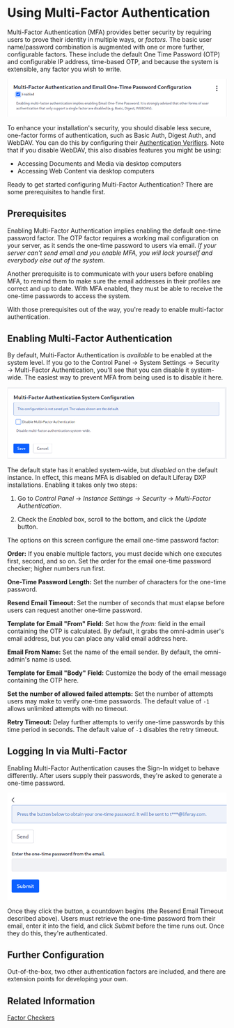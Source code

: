 # Using Multi-Factor Authentication

Multi-Factor Authentication (MFA) provides better security by requiring users to prove their identity in multiple ways, or _factors_. The basic user name/password combination is augmented with one or more further, configurable factors. These include the default One Time Password (OTP) and configurable IP address, time-based OTP, and because the system is extensible, any factor you wish to write. 

![Enabling Multi-Factor Authentication and One Time Passwords is a one-click operation. Just make sure the prerequisites are set up first.](./using-multi-factor-authentication/images/01.png)

To enhance your installation's security, you should disable less secure, one-factor forms of authentication, such as Basic Auth, Digest Auth, and WebDAV. You can do this by configuring their [Authentication Verifiers](../securing-web-services/using-authentication-verifiers.md). Note that if you disable WebDAV, this also disables features you might be using: 

* Accessing Documents and Media via desktop computers
* Accessing Web Content via desktop computers

Ready to get started configuring Multi-Factor Authentication? There are some prerequisites to handle first. 

## Prerequisites

Enabling Multi-Factor Authentication implies enabling the default one-time password factor. The OTP factor requires a working mail configuration on your server, as it sends the one-time password to users via email. *If your server can't send email and you enable MFA, you will lock yourself and everybody else out of the system.* 

Another prerequisite is to communicate with your users before enabling MFA, to remind them to make sure the email addresses in their profiles are correct and up to date. With MFA enabled, they must be able to receive the one-time passwords to access the system. 

With those prerequisites out of the way, you're ready to enable multi-factor authentication. 

## Enabling Multi-Factor Authentication

By default, Multi-Factor Authentication is _available_ to be enabled at the system level. If you go to the Control Panel &rarr; System Settings &rarr; Security &rarr; Multi-Factor Authentication, you'll see that you can disable it system-wide. The easiest way to prevent MFA from being used is to disable it here. 

![You can disable MFA system-wide.](./using-multi-factor-authentication/images/02.png)

The default state has it enabled system-wide, but _disabled_ on the default instance. In effect, this means MFA is disabled on default Liferay DXP installations. Enabling it takes only two steps: 

1. Go to *Control Panel* &rarr; *Instance Settings* &rarr; *Security* &rarr; *Multi-Factor Authentication*. 

1. Check the *Enabled* box, scroll to the bottom, and click the *Update* button. 

The options on this screen configure the email one-time password factor: 

**Order:** If you enable multiple factors, you must decide which one executes first, second, and so on. Set the order for the email one-time password checker; higher numbers run first. 

**One-Time Password Length:** Set the number of characters for the one-time password. 

**Resend Email Timeout:** Set the number of seconds that must elapse before users can request another one-time password. 

**Template for Email "From" Field:** Set how the *from:* field in the email containing the OTP is calculated. By default, it grabs the omni-admin user's email address, but you can place any valid email address here. 

**Email From Name:** Set the name of the email sender. By default, the omni-admin's name is used. 

**Template for Email "Body" Field:** Customize the body of the email message containing the OTP here. 

**Set the number of allowed failed attempts:** Set the number of attempts users may make to verify one-time passwords. The default value of `-1` allows unlimited attempts with no timeout. 

**Retry Timeout:** Delay further attempts to verify one-time passwords by this time period in seconds. The default value of `-1` disables the retry timeout. 

## Logging In via Multi-Factor

Enabling Multi-Factor Authentication causes the Sign-In widget to behave differently. After users supply their passwords, they're asked to generate a one-time password. 

![The Sign-In widget now requires a one-time password before users can log in.](./using-multi-factor-authentication/images/03.png)

Once they click the button, a countdown begins (the Resend Email Timeout described above). Users must retrieve the one-time password from their email, enter it into the field, and click *Submit* before the time runs out. Once they do this, they're authenticated. 

## Further Configuration

Out-of-the-box, two other authentication factors are included, and there are extension points for developing your own. 

## Related Information

[Factor Checkers](./factor-checkers.md)
